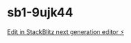 # sb1-9ujk44

[Edit in StackBlitz next generation editor ⚡️](https://stackblitz.com/~/github.com/Sharom-Gu/sb1-9ujk44)